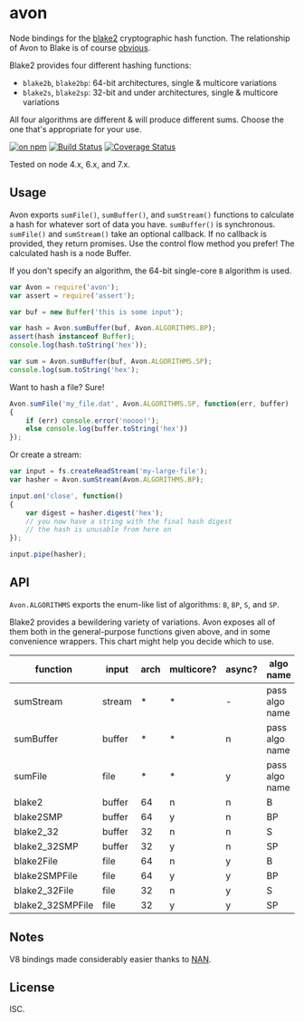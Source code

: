 # avon

Node bindings for the [blake2](https://blake2.net) cryptographic hash function. The relationship of Avon to Blake is of course [obvious](https://en.wikipedia.org/wiki/Kerr_Avon).

Blake2 provides four different hashing functions:

* `blake2b`, `blake2bp`: 64-bit architectures, single & multicore variations
* `blake2s`, `blake2sp`: 32-bit and under architectures, single & multicore variations

All four algorithms are different & will produce different sums. Choose the one that's appropriate for your use.

[![on npm](https://img.shields.io/npm/v/avon.svg?style=flat)](https://www.npmjs.com/package/avon) [![Build Status](http://img.shields.io/travis/ceejbot/avon/master.svg?style=flat)](https://travis-ci.org/ceejbot/avon) [![Coverage Status](https://img.shields.io/coveralls/ceejbot/avon.svg?style=flat)](https://coveralls.io/github/ceejbot/avon?branch=master)

Tested on node 4.x, 6.x, and 7.x.

## Usage

Avon exports `sumFile()`, `sumBuffer()`, and `sumStream()` functions to calculate a hash for whatever sort of data you have. `sumBuffer()` is synchronous. `sumFile()` and `sumStream()` take an optional callback. If no callback is provided, they return promises. Use the control flow method you prefer! The calculated hash is a node Buffer.

If you don't specify an algorithm, the 64-bit single-core `B` algorithm is used.

```js
var Avon = require('avon');
var assert = require('assert');

var buf = new Buffer('this is some input');

var hash = Avon.sumBuffer(buf, Avon.ALGORITHMS.BP);
assert(hash instanceof Buffer);
console.log(hash.toString('hex'));

var sum = Avon.sumBuffer(buf, Avon.ALGORITHMS.SP);
console.log(sum.toString('hex');
```

Want to hash a file? Sure!

```javascript
Avon.sumFile('my_file.dat', Avon.ALGORITHMS.SP, function(err, buffer)
{
	if (err) console.error('noooo!');
	else console.log(buffer.toString('hex'))
});
```

Or create a stream:

```js
var input = fs.createReadStream('my-large-file');
var hasher = Avon.sumStream(Avon.ALGORITHMS.BP);

input.on('close', function()
{
	var digest = hasher.digest('hex');
	// you now have a string with the final hash digest
	// the hash is unusable from here on
});

input.pipe(hasher);
```

## API

`Avon.ALGORITHMS` exports the enum-like list of algorithms: `B`, `BP`, `S`, and `SP`.

Blake2 provides a bewildering variety of variations. Avon exposes all of them both in the general-purpose functions given above, and in some convenience wrappers. This chart might help you decide which to use.

| function | input | arch | multicore? | async? | algo name
| --- | --- | --- | --- | --- | ---
| sumStream | stream | * | * | - | pass algo name
| sumBuffer | buffer | * | * | n | pass algo name
| sumFile | file | * | * | y | pass algo name
| blake2  | buffer | 64 | n | n | B
| blake2SMP  | buffer | 64 | y | n | BP
| blake2_32  | buffer | 32 | n | n | S
| blake2_32SMP  | buffer | 32 | y | n | SP
| blake2File | file | 64 | n | y | B
| blake2SMPFile | file | 64 | y | y | BP
| blake2_32File | file | 32 | n | y | S
| blake2_32SMPFile | file | 32 | y | y | SP

## Notes

V8 bindings made considerably easier thanks to [NAN](https://github.com/nodejs/nan).

## License

ISC.
